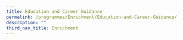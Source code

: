 ```yaml
---
title: Education and Career Guidance
permalink: /programmes/Enrichment/Education-and-Career-Guidance/
description: ""
third_nav_title: Enrichment
---
```

